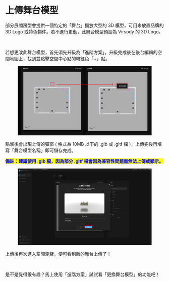# 上傳舞台模型

部分展間房型會提供一個特定的「舞台」擺放大型的 3D 模型，可用來放置品牌的 3D Logo 或特色物件。若不進行更動，此舞台模型預設為 Virsody 的 3D Logo。

<figure><img src="../../.gitbook/assets/Frame 41.png" alt=""><figcaption></figcaption></figure>

若想更改此舞台模型，首先須先升級為「進階方案」。升級完成後在後台編輯的空間地圖上，找到並點擊空間中心點的粉紅色「+」點。

<figure><img src="../../.gitbook/assets/Frame 40 (1).png" alt=""><figcaption></figcaption></figure>

點擊後會出現上傳的彈窗 ( 格式為 10MB 以下的 .glb 或 .gltf 檔 )，上傳完後再填寫「舞台模型名稱」即可儲存完成。

<mark style="color:blue;">**備註：建議使用 .glb 檔，因為部分 .gltf 檔會因為兼容性問題而無法上傳或顯示。**</mark>

<figure><img src="../../.gitbook/assets/Frame 43.png" alt=""><figcaption></figcaption></figure>

上傳後再次進入空間瀏覽，便可看到新的舞台上傳了！

<figure><img src="../../.gitbook/assets/Frame 42.png" alt=""><figcaption></figcaption></figure>

是不是覺得很有趣？馬上使用「進階方案」試試看「更換舞台模型」的功能吧！

